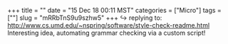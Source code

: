 +++
title = ""
date = "15 Dec 18 00:11 MST"
categories = ["Micro"]
tags = [""]
slug = "mRRbTnS9u9szhw5"
+++
↪️ replying to: http://www.cs.umd.edu/~nspring/software/style-check-readme.html
Interesting idea, automating grammar checking via a custom script!
